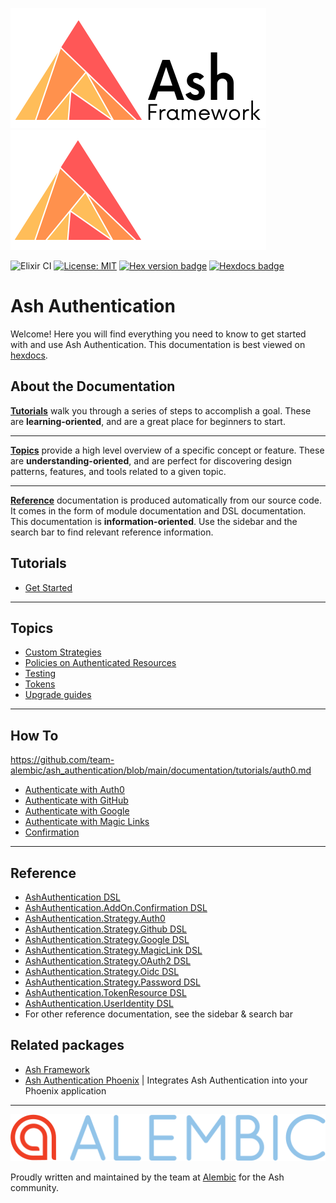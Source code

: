 ![Logo](https://github.com/ash-project/ash/blob/main/logos/cropped-for-header-black-text.png?raw=true#gh-light-mode-only)
![Logo](https://github.com/ash-project/ash/blob/main/logos/cropped-for-header-white-text.png?raw=true#gh-dark-mode-only)

![Elixir CI](https://github.com/team-alembic/ash_authentication/workflows/Elixir%20Library/badge.svg)
[![License: MIT](https://img.shields.io/badge/License-MIT-yellow.svg)](https://opensource.org/licenses/MIT)
[![Hex version badge](https://img.shields.io/hexpm/v/ash_authentication.svg)](https://hex.pm/packages/ash_authentication)
[![Hexdocs badge](https://img.shields.io/badge/docs-hexdocs-purple)](https://hexdocs.pm/ash_authentication)

# Ash Authentication

Welcome! Here you will find everything you need to know to get started with and use Ash Authentication. This documentation is best viewed on [hexdocs](https://hexdocs.pm/ash_authentication).

## About the Documentation

[**Tutorials**](#tutorials) walk you through a series of steps to accomplish a goal. These are **learning-oriented**, and are a great place for beginners to start.

---

[**Topics**](#topics) provide a high level overview of a specific concept or feature. These are **understanding-oriented**, and are perfect for discovering design patterns, features, and tools related to a given topic.

---

[**Reference**](#reference) documentation is produced automatically from our source code. It comes in the form of module documentation and DSL documentation. This documentation is **information-oriented**. Use the sidebar and the search bar to find relevant reference information.

## Tutorials

- [Get Started](documentation/tutorials/get-started.md)

---

## Topics

- [Custom Strategies](documentation/topics/custom-strategy.md)
- [Policies on Authenticated Resources](documentation/topics/policies-on-authentication-resources.md)
- [Testing](documentation/topics/testing.md)
- [Tokens](documentation/topics/tokens.md)
- [Upgrade guides](documentation/topics/upgrading.md)

---

## How To
https://github.com/team-alembic/ash_authentication/blob/main/documentation/tutorials/auth0.md

- [Authenticate with Auth0](documentation/tutorials/auth0.md)
- [Authenticate with GitHub](documentation/tutorials/github.md)
- [Authenticate with Google](documentation/tutorials/google.md)
- [Authenticate with Magic Links](documentation/tutorials/magic-links.md)
- [Confirmation](documentation/tutorials/confirmation.md)

---

## Reference

- [AshAuthentication DSL](documentation/dsls/DSL:-AshAuthentication.md)
- [AshAuthentication.AddOn.Confirmation DSL](documentation/dsls/DSL:-AshAuthentication.AddOn.Confirmation.md)
- [AshAuthentication.Strategy.Auth0](documentation/dsls/DSL:-AshAuthentication.Strategy.Auth0.md)
- [AshAuthentication.Strategy.Github DSL](documentation/dsls/DSL:-AshAuthentication.Strategy.Github.md)
- [AshAuthentication.Strategy.Google DSL](documentation/dsls/DSL:-AshAuthentication.Strategy.Google.md)
- [AshAuthentication.Strategy.MagicLink DSL](documentation/dsls/DSL:-AshAuthentication.Strategy.MagicLink.md)
- [AshAuthentication.Strategy.OAuth2 DSL](documentation/dsls/DSL:-AshAuthentication.Strategy.OAuth2.md)
- [AshAuthentication.Strategy.Oidc DSL](documentation/dsls/DSL:-AshAuthentication.Strategy.Oidc.md)
- [AshAuthentication.Strategy.Password DSL](documentation/dsls/DSL:-AshAuthentication.Strategy.Password.md)
- [AshAuthentication.TokenResource DSL](documentation/dsls/DSL:-AshAuthentication.TokenResource.md)
- [AshAuthentication.UserIdentity DSL](documentation/dsls/DSL:-AshAuthentication.UserIdentity.md)
- For other reference documentation, see the sidebar & search bar

## Related packages

- [Ash Framework](https://hexdocs.pm/ash)
- [Ash Authentication Phoenix](https://hexdocs.pm/ash_authentication_phoenix) | Integrates Ash Authentication into your Phoenix application

---

[![Alembic](logos/alembic.png)](https://alembic.com.au)

Proudly written and maintained by the team at [Alembic](https://alembic.com.au) for the Ash community.

